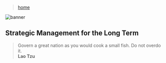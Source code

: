 > [home](/)

![banner](/governance/photos/banner.png)

## Strategic Management for the Long Term

> Govern a great nation as you would cook a small fish.  Do not overdo it.  
> **Lao Tzu**

